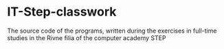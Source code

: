 # IT-Step-classwork
The source code of the programs, written during the exercises in full-time studies in the Rivne filia of the computer academy STEP
